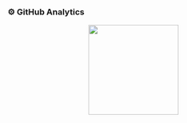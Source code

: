 ### ⚙️  GitHub Analytics

<p align="center">
<a href="https://github.com/edeneast">
  <img height="180em" src="https://github-readme-stats-eight-theta.vercel.app/api?username=elan-hwang&show_icons=true&theme=algolia&include_all_commits=true&count_private=true"/>
</a>
</p>
